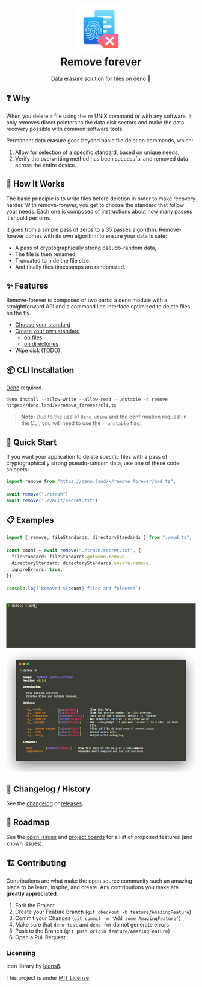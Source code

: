 <h1 align="center">
  <img src="./images/logo.png" alt="remove-forever" width="25%">
  <br>
  <strong>Remove forever</strong>
  <br>
</h1>
<p align="center">Data erasure solution for files on deno 🦕</p>

## ❓ Why

When you delete a file using the `rm` UNIX command or with any software, it only removes direct pointers to the data disk sectors and make the data recovery possible with common software tools.

Permanent data erasure goes beyond basic file deletion commands, which:

1. Allow for selection of a specific standard, based on unique needs,
2. Verify the overwriting method has been successful and removed data across the entire device.

## 🔩 How It Works

The basic principle is to write files before deletion in order to make recovery harder. With remove-forever, you get to choose the standard that follow your needs. Each one is composed of instructions about how many passes it should perform.

It goes from a simple pass of zeros to a 35 passes algorithm. Remove-forever comes with its own algorithm to ensure your data is safe:

* A pass of cryptographically strong pseudo-random data,
* The file is then renamed,
* Truncated to hide the file size.
* And finally files timestamps are randomized.

## ✨ Features

Remove-forever is composed of two parts: a deno module with a straightforward API and a command line interface optimized to delete files on the fly.


* [Choose your standard](#)
* [Create your own standard](#)
  * [on files](#)
  * [on directories](#)
* [Wipe disk (TODO)](#)

<!-- ### 📚 [Documentation]() -->

## 📦 CLI Installation

[Deno](https://deno.land/#installation) required.

```shell
deno install --allow-write --allow-read --unstable -n remove https://deno.land/x/remove_forever/cli.ts
```
> **Note**: Due to the use of `Deno.utime` and the confirmation request in the CLI, you will need to use the `--unstable` flag.

## 🚀 Quick Start

If you want your application to delete specific files with a pass of cryptographically strong pseudo-random data, use one of these code snippets:

```ts
import remove from "https://deno.land/x/remove_forever/mod.ts";

await remove("./trash")
await remove("./vault/secret.txt")
```

## 📋 Examples

```ts
import { remove, fileStandards, directoryStandards } from "./mod.ts";

const count = await remove("./trash/secret.txt", {
  fileStandard: fileStandards.gutmann.remove,
  directoryStandard: directoryStandards.unsafe.remove,
  ignoreErrors: true,
});

console.log(`Removed ${count} files and folders!`)
```

<br/>
<div align="center">
  <img src="./images/cli.gif" alt="cli">
  <img src="./images/help.png" alt="help">
</div>

## 📜 Changelog / History

See the [changelog](/CHANGELOG.md) or [releases](https://github.com/oganexon/deno-remove-forever/releases).

## 🧾 Roadmap

See the [open issues](https://github.com/oganexon/deno-remove-forever/issues) and
[project boards](https://github.com/oganexon/deno-remove-forever/projects/) for a list of proposed features (and known issues). 

## 🏗️ Contributing

Contributions are what make the open source community such an amazing place to be learn, inspire, and create. Any contributions you make are **greatly appreciated**.

1. Fork the Project
2. Create your Feature Branch (`git checkout -b feature/AmazingFeature`)
3. Commit your Changes (`git commit -m 'Add some AmazingFeature'`)
4. Make sure that `deno test` and `deno fmt` do not generate errors
5. Push to the Branch (`git push origin feature/AmazingFeature`)
6. Open a Pull Request

### Licensing

Icon library by [Icons8](https://icons8.com/).

This project is under [MIT License](/LICENSE).
